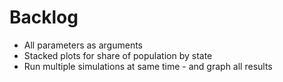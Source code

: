 # Backlog
- All parameters as arguments
- Stacked plots for share of population by state
- Run multiple simulations at same time - and graph all results